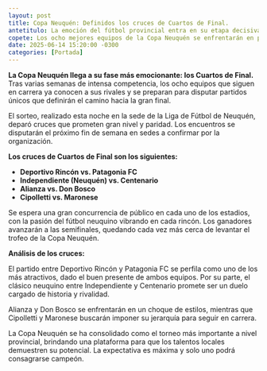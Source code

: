 ```yaml
---
layout: post
title: Copa Neuquén: Definidos los cruces de Cuartos de Final.
antetitulo: La emoción del fútbol provincial entra en su etapa decisiva.
copete: Los ocho mejores equipos de la Copa Neuquén se enfrentarán en partidos únicos, con favoritos y sorpresas buscando el título provincial.
date: 2025-06-14 15:20:00 -0300
categories: [Portada]
---
```


**La Copa Neuquén llega a su fase más emocionante: los Cuartos de Final.** Tras varias semanas de intensa competencia, los ocho equipos que siguen en carrera ya conocen a sus rivales y se preparan para disputar partidos únicos que definirán el camino hacia la gran final.

El sorteo, realizado esta noche en la sede de la Liga de Fútbol de Neuquén, deparó cruces que prometen gran nivel y paridad. Los encuentros se disputarán el próximo fin de semana en sedes a confirmar por la organización.

**Los cruces de Cuartos de Final son los siguientes:**

* **Deportivo Rincón vs. Patagonia FC**
* **Independiente (Neuquén) vs. Centenario**
* **Alianza vs. Don Bosco**
* **Cipolletti vs. Maronese**

Se espera una gran concurrencia de público en cada uno de los estadios, con la pasión del fútbol neuquino vibrando en cada rincón. Los ganadores avanzarán a las semifinales, quedando cada vez más cerca de levantar el trofeo de la Copa Neuquén.

**Análisis de los cruces:**

El partido entre Deportivo Rincón y Patagonia FC se perfila como uno de los más atractivos, dado el buen presente de ambos equipos. Por su parte, el clásico neuquino entre Independiente y Centenario promete ser un duelo cargado de historia y rivalidad.

Alianza y Don Bosco se enfrentarán en un choque de estilos, mientras que Cipolletti y Maronese buscarán imponer su jerarquía para seguir en carrera.

La Copa Neuquén se ha consolidado como el torneo más importante a nivel provincial, brindando una plataforma para que los talentos locales demuestren su potencial. La expectativa es máxima y solo uno podrá consagrarse campeón.